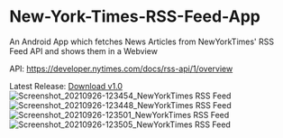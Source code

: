 # New-York-Times-RSS-Feed-App
An Android App which fetches News Articles from NewYorkTimes' RSS Feed API and shows them in a Webview


API: https://developer.nytimes.com/docs/rss-api/1/overview

Latest Release: <a href="https://github.com/asghar-ali-shah/New-York-Times-RSS-Feed-App/releases/download/v1.0/app-release.apk">Download v1.0</a>
![Screenshot_20210926-123454_NewYorkTimes RSS Feed](https://user-images.githubusercontent.com/76618200/134799012-3ece5a7a-83e7-4663-a366-04d997db5582.png)
![Screenshot_20210926-123448_NewYorkTimes RSS Feed](https://user-images.githubusercontent.com/76618200/134799014-2d016310-9f2f-4a56-9977-e1327ee9294c.png)
![Screenshot_20210926-123501_NewYorkTimes RSS Feed](https://user-images.githubusercontent.com/76618200/134799017-5603eaa8-7698-4712-9aaa-35b2482856f1.png)
![Screenshot_20210926-123505_NewYorkTimes RSS Feed](https://user-images.githubusercontent.com/76618200/134799028-47c24d12-b6a7-4a20-805e-4fdbdba91f6a.png)
